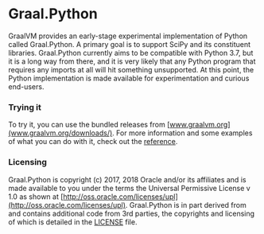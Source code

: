 # Graal.Python

GraalVM provides an early-stage experimental implementation of Python called
Graal.Python. A primary goal is to support SciPy and its constituent
libraries. Graal.Python currently aims to be compatible with Python 3.7, but it
is a long way from there, and it is very likely that any Python program that
requires any imports at all will hit something unsupported. At this point, the
Python implementation is made available for experimentation and curious
end-users.

### Trying it

To try it, you can use the bundled releases from
[www.graalvm.org](www.graalvm.org/downloads/). For more information and some
examples of what you can do with it, check out the
[reference](https://www.graalvm.org/docs/reference-manual/languages/python/).

### Licensing

Graal.Python is copyright (c) 2017, 2018 Oracle and/or its affiliates and is
made available to you under the terms the Universal Permissive License v 1.0 as
shown at
[http://oss.oracle.com/licenses/upl](http://oss.oracle.com/licenses/upl). Graal.Python
is in part derived from and contains additional code from 3rd parties, the
copyrights and licensing of which is detailed in the
[LICENSE](blob/master/LICENSE) file.

